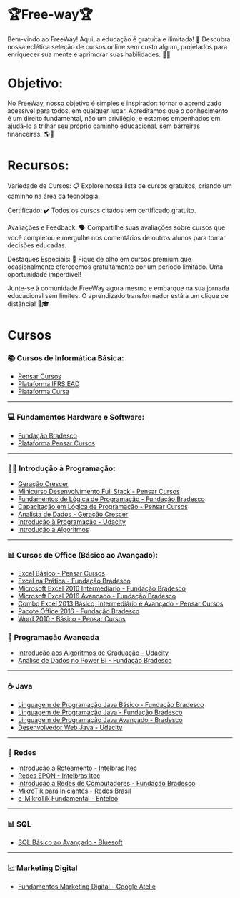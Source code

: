 # 🏆Free-way🏆
Bem-vindo ao FreeWay! Aqui, a educação é gratuita e ilimitada! 🌟 Descubra nossa eclética seleção de cursos online sem custo algum, projetados para enriquecer sua mente e aprimorar suas habilidades. 🧠💪


# Objetivo:
No FreeWay, nosso objetivo é simples e inspirador: tornar o aprendizado acessível para todos, em qualquer lugar. Acreditamos que o conhecimento é um direito fundamental, não um privilégio, e estamos empenhados em ajudá-lo a trilhar seu próprio caminho educacional, sem barreiras financeiras. 🌎📖


# Recursos:

Variedade de Cursos: 📋 Explore nossa lista de cursos gratuitos, criando um caminho na área da tecnologia.

Certificado: ✔️ Todos os cursos citados tem certificado gratuito.

Avaliações e Feedback: 🗣️ Compartilhe suas avaliações sobre cursos que você completou e mergulhe nos comentários de outros alunos para tomar decisões educadas.

Destaques Especiais: 🌟 Fique de olho em cursos premium que ocasionalmente oferecemos gratuitamente por um período limitado. Uma oportunidade imperdível!

Junte-se à comunidade FreeWay agora mesmo e embarque na sua jornada educacional sem limites. O aprendizado transformador está a um clique de distância! 🚀🎓


# Cursos


### 📚 Cursos de Informática Básica:

- [Pensar Cursos](https://encurtador.com.br/FPQ07)
- [Plataforma IFRS EAD](https://encurtador.com.br/ejvBR)
- [Plataforma Cursa](https://encurtador.com.br/crxT0)

---

### 💻 Fundamentos Hardware e Software:

- [Fundação Bradesco](https://encurtador.com.br/frxN4)
- [Plataforma Pensar Cursos](https://encurtador.com.br/cjpRW)

---

### 👨‍💻 Introdução à Programação:

- [Geração Crescer](https://encurtador.com.br/beKX3)
- [Minicurso Desenvolvimento Full Stack - Pensar Cursos](https://encurtador.com.br/FHS07)
- [Fundamentos de Lógica de Programação - Fundação Bradesco](https://abrir.link/OfE7a)
- [Capacitação em Lógica de Programação - Pensar Cursos](https://abrir.link/dpcXl)
- [Analista de Dados - Geração Crescer](https://abrir.link/yDK8H)
- [Introdução à Programação - Udacity](https://abrir.link/wIhoy)
- [Introdução a Algoritmos](https://abrir.link/Wf2in)

---

### 📊 Cursos de Office (Básico ao Avançado):

- [Excel Básico - Pensar Cursos](https://abrir.link/7viSC)
- [Excel na Prática - Fundação Bradesco](https://abrir.link/nxyCt)
- [Microsoft Excel 2016 Intermediário - Fundação Bradesco](https://abrir.link/oRhFC)
- [Microsoft Excel 2016 Avançado - Fundação Bradesco](https://abrir.link/YCBab)
- [Combo Excel 2013 Básico, Intermediário e Avançado - Pensar Cursos](https://abrir.link/F87cp)
- [Pacote Office 2016 - Fundação Bradesco](https://abrir.link/D3Nru)
- [Word 2010 - Básico - Pensar Cursos](https://abrir.link/jc86Z)


### 🚀 Programação Avançada

- [Introdução aos Algoritmos de Graduação - Udacity](https://abrir.link/cti4y)
- [Análise de Dados no Power BI - Fundação Bradesco](https://abrir.link/ttoO9)

---

### ☕ Java

- [Linguagem de Programação Java Básico - Fundação Bradesco](https://abrir.link/xi0Vw)
- [Linguagem de Programação Java - Fundação Bradesco](https://abrir.link/qmSiS)
- [Linguagem de Programação Java Avançado - Bradesco](https://abrir.link/St4gy)
- [Desenvolvedor Web Java - Udacity](https://abrir.link/jH0OF)

---

### 🔌 Redes

- [Introdução a Roteamento - Intelbras Itec](https://abrir.link/6JnzP)
- [Redes EPON - Intelbras Itec](https://abrir.link/B0S6R)
- [Introdução a Redes de Computadores - Fundação Bradesco](https://abrir.link/EBxsM)
- [MikroTik para Iniciantes - Redes Brasil](https://abrir.link/fYfvR)
- [e-MikroTik Fundamental - Entelco](https://abrir.link/tsJHS)

---

### 📊 SQL

- [SQL Básico ao Avançado - Bluesoft](https://abrir.link/enoe5)

---

### 📈 Marketing Digital

- [Fundamentos Marketing Digital - Google Atelie](https://abrir.link/MtQr3)




